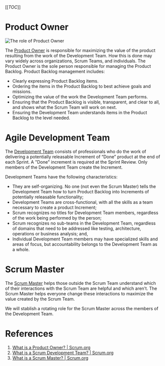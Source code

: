 [[_TOC_]]

# Product Owner

![The role of Product Owner](/.attachments/ccoe-product-owner-role.png)

The [Product Owner](https://www.scrum.org/resources/what-is-a-product-owner) is responsible for maximizing the value of the product resulting from the work of the Development Team. How this is done may vary widely across organizations, Scrum Teams, and individuals. The Product Owner is the sole person responsible for managing the Product Backlog. Product Backlog management includes:

- Clearly expressing Product Backlog items.
- Ordering the items in the Product Backlog to best achieve goals and missions.
- Optimizing the value of the work the Development Team performs.
- Ensuring that the Product Backlog is visible, transparent, and clear to all, and shows what the Scrum Team will work on next.
- Ensuring the Development Team understands items in the Product Backlog to the level needed.

# Agile Development Team

The [Development Team](https://www.scrum.org/resources/what-is-a-scrum-development-team) consists of professionals who do the work of delivering a potentially releasable Increment of “Done” product at the end of each Sprint. A "Done" increment is required at the Sprint Review. Only members of the Development Team create the Increment.

Development Teams have the following characteristics:

- They are self-organizing. No one (not even the Scrum Master) tells the Development Team how to turn Product Backlog into Increments of potentially releasable functionality;
- Development Teams are cross-functional, with all the skills as a team necessary to create a product Increment;
- Scrum recognizes no titles for Development Team members, regardless of the work being performed by the person; 
- Scrum recognizes no sub-teams in the Development Team, regardless of domains that need to be addressed like testing, architecture, operations or business analysis; and,
- Individual Development Team members may have specialized skills and areas of focus, but accountability belongs to the Development Team as a whole.

# Scrum Master

The [Scrum Master](https://www.scrum.org/resources/what-is-a-scrum-master) helps those outside the Scrum Team understand which of their interactions with the Scrum Team are helpful and which aren’t. The Scrum Master helps everyone change these interactions to maximize the value created by the Scrum Team.

We will stablish a rotating role for the Scrum Master across the members of the Development Team.

# References

1. [What is a Product Owner? | Scrum.org](https://www.scrum.org/resources/what-is-a-product-owner)
2. [What is a Scrum Development Team? | Scrum.org](https://www.scrum.org/resources/what-is-a-scrum-development-team)
3. [What is a Scrum Master? | Scrum.org](https://www.scrum.org/resources/what-is-a-scrum-master)